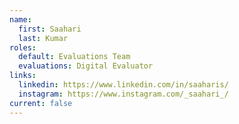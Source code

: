 ```yaml
---
name:
  first: Saahari
  last: Kumar
roles:
  default: Evaluations Team
  evaluations: Digital Evaluator
links:
  linkedin: https://www.linkedin.com/in/saaharis/
  instagram: https://www.instagram.com/_saahari_/
current: false
---
```


